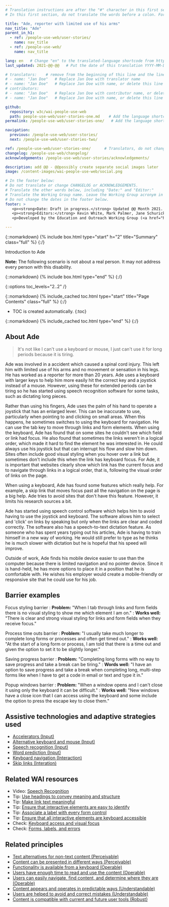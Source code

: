 ```yaml
---
# Translation instructions are after the "#" character in this first section. They are comments that do not show up in the web page. You do not need to translate the instructions after #.
# In this first section, do not translate the words before a colon. For example, do not translate "title:". Do translate the text after "title:".

title: "Ade, reporter with limited use of his arms"
nav_title: "Ade"
parent_in_h1:
  - ref: /people-use-web/user-stories/
    name: nav_title
  - ref: /people-use-web/
    name: nav_title

lang: en   # Change "en" to the translated-language shortcode from https://www.iana.org/assignments/language-subtag-registry/language-subtag-registry
last_updated: 2021-@@-@@   # Put the date of this translation YYYY-MM-DD (with month in the middle)

# translators:    # remove from the beginning of this line and the lines below: "# " (the hash sign and the space)
# - name: "Jan Doe"   # Replace Jan Doe with translator name
# - name: "Jan Doe"   # Replace Jan Doe with name, or delete this line if not multiple translators
# contributors:
# - name: "Jan Doe"   # Replace Jan Doe with contributor name, or delete this line if none
# - name: "Jan Doe"   # Replace Jan Doe with name, or delete this line if not multiple contributors

github:
  repository: w3c/wai-people-use-web
  path: people-use-web/user-stories-one.md    # Add the language shortcode to the middle of the filename, for example: people-use-web/user-stories-one.fr.md
permalink: /people-use-web/user-stories-one/   # Add the language shortcode to the end, with no slash at end, for example: /people-use-web/user-stories-one/fr

navigation:
  previous: /people-use-web/user-stories/
  next: /people-use-web/user-stories-two/

ref: /people-use-web/user-stories-one/      # Translators, do not change this
changelog: /people-use-web/changelog/
acknowledgements: /people-use-web/user-stories/acknowledgements/

description: add @@ - @@possibly create separate social images later
image: /content-images/wai-people-use-web/social.png

# In the footer below:
# Do not translate or change CHANGELOG or ACKNOWLEDGEMENTS.
# Translate the other words below, including "Date:" and "Editor:"
# Translate the Working Group name. Leave the Working Group acronym in English.
# Do not change the dates in the footer below.
footer: >
   <p><strong>Date: Draft in progress.</strong> Updated @@ Month 2021. First published Month 20@@. CHANGELOG.</p>
   <p><strong>Editors:</strong> Kevin White, Mark Palmer, Jane Schurick, and <a href="https://www.w3.org/People/shadi/">Shadi Abou_Zahra</a>.  <strong>Contributors:</strong> @@name, @@name, and <a href="https://www.w3.org/groups/wg/eowg/participants">participants of EOWG</a>. ACKNOWLEDGEMENTS lists past editors and additional contributors.</p>
   <p>Developed by the Education and Outreach Working Group (<a href="http://www.w3.org/WAI/EO/">EOWG</a>). Previously developed with the <a href="https://www.w3.org/WAI/EO/2008/wai-age-tf">WAI-AGE Task Force</a>, with support of the <a href="https://www.w3.org/WAI/WAI-AGE/">WAI-AGE Project</a>.</p>

---
```


{::nomarkdown}
{% include box.html type="start" h="2" title="Summary" class="full" %}
{:/}

Introduction to Ade

**Note:** The following scenario is not about a real person. It may not address every person with this disability.

{::nomarkdown}
{% include box.html type="end" %}
{:/}


{::options toc_levels="2..2" /}

{::nomarkdown}
{% include_cached toc.html type="start" title="Page Contents" class="full" %}
{:/}

-   TOC is created automatically.
{:toc}

{::nomarkdown}
{% include_cached toc.html type="end" %}
{:/}

## About Ade

> It's not like I can't use a keyboard or mouse, I just can't use it for long periods because it is tiring.

Ade was involved in a accident which caused a spinal cord injury. This left him with limited use of his arms and no movement or sensation in his legs. He has worked as a reporter for more than 20 years. Ade uses a keyboard with larger keys to help him more easily hit the correct key and a joystick instead of a mouse. However, using these for extended periods can be tiring so he has started using speech recognition software for some tasks, such as dictating long pieces. 

Rather than using his fingers, Ade uses the palm of his hand to operate a joystick that has an enlarged lever. This can be inaccurate to use, particularly when pointing to and clicking on small areas. When this happens, he sometimes switches to using the keyboard for navigation. He can use the tab key to move through links and form elements. When using the keyboard, Ade has found that on some sites he couldn't see which field or link had focus. He also found that sometimes the links weren't in a logical order, which made it hard to find the element he was interested in. He could always use his joystick but that can interrupt his flow and slow him down. Sites often include good visual styling when you hover over a link but sometimes don't include this when the link has keyboard focus. For Ade, it is important that websites clearly show which link has the current focus and to navigate through links in a logical order, that is, following the visual order of links on the page.

When using a keyboard, Ade has found some features which really help. For example, a skip link that moves focus past all the navigation on the page is a big help. Ade tries to avoid sites that don't have this feature. However, it limits his research sources a bit.

Ade has started using speech control software which helps him to avoid having to use the joystick and keyboard. The software allows him to select and 'click' on links by speaking but only when the links are clear and coded correctly. The software also has a speech-to-text dictation feature. As someone who has spent years typing out his articles, Ade is having to train himself in a new way of working. He would still prefer to type as he thinks he is much slower with dictation but he is hopeful that his speed will improve.

Outside of work, Ade finds his mobile device easier to use than the computer because there is limited navigation and no pointer device. Since it is hand-held, he has more options to place it in a position that he is comfortable with. He wishes his employer would create a mobile-friendly or responsive site that he could use for his job.

## Barrier examples

Focus styling barrier
: **Problem:** "When I tab through links and form fields there is no visual styling to show me which element I am on."
: **Works well:** "There is clear and strong visual styling for links and form fields when they receive focus."

Process time outs barrier
: **Problem:** "I usually take much longer to complete long forms or processes and often get timed out."
: **Works well:** "At the start of a long form or process, I am told that there is a time out and given the option to set it to be slightly longer."

Saving progress barrier
: **Problem:** "Completing long forms with no way to save progress and take a break can be tiring."
: **Words well:** "I have an option to save progress and take a break when completing long, multi-step forms like when I have to get a code in email or text and type it in."

Popup windows barrier
: **Problem:** "When a window opens and I can't close it using only the keyboard it can be difficult."
: **Works well:** "New windows have a close icon that I can access using the keyboard and some include the option to press the escape key to close them."

## Assistive technologies and adaptive strategies used

* [Accelerators (Input)](/people-use-web/tools-techniques-input/#accelerators)
* [Alternative keyboard and mouse (Input)](/people-use-web/tools-techniques-input/#input)
* [Speech recognition (Input)](/people-use-web/tools-techniques-input/#speech)
* [Word prediction (Input)](/people-use-web/tools-techniques-input/#prediction)
* [Keyboard navigation (Interaction)](/people-use-web/tools-techniques-navigation/#keyboard)
* [Skip links (Interation)](/people-use-web/tools-techniques-navigation/#skip)

## Related WAI resources

* Video: [Speech Recognition](https://www.w3.org/WAI/perspective-videos/voice/)
* Tip: [Use headings to convey meaning and structure](https://www.w3.org/WAI/tips/writing/#use-headings-to-convey-meaning-and-structure)
* Tip: [Make link text meaningful](https://www.w3.org/WAI/tips/writing/#make-link-text-meaningful)
* Tip: [Ensure that interactive elements are easy to identify](https://www.w3.org/WAI/tips/designing/#ensure-that-interactive-elements-are-easy-to-identify)
* Tip: [Associate a label with every form control](https://www.w3.org/WAI/tips/developing/#associate-a-label-with-every-form-control)
* Tip: [Ensure that all interactive elements are keyboard accessible](https://www.w3.org/WAI/tips/developing/#ensure-that-all-interactive-elements-are-keyboard-accessible)
* Check: [Keyboard access and visual focus](https://www.w3.org/WAI/test-evaluate/preliminary/#interaction)
* Check: [Forms, labels, and errors](https://www.w3.org/WAI/test-evaluate/preliminary/#forms)

## Related principles

* [Text alternatives for non-text content (Perceivable)](https://www.w3.org/WAI/fundamentals/accessibility-principles/#alternatives)
* [Content can be presented in different ways (Perceivable)](https://www.w3.org/WAI/fundamentals/accessibility-principles/#adaptable)
* [Functionality is available from a keyboard (Operable)](https://www.w3.org/WAI/fundamentals/accessibility-principles/#keyboard)
* [Users have enough time to read and use the content (Operable)](https://www.w3.org/WAI/fundamentals/accessibility-principles/#time)
* [Users can easily navigate, find content, and determine where they are (Operable)](https://www.w3.org/WAI/fundamentals/accessibility-principles/#navigable)
* [Content appears and operates in predictable ways (Understandable)](https://www.w3.org/WAI/fundamentals/accessibility-principles/#predictable)
* [Users are helped to avoid and correct mistakes (Understandable)](https://www.w3.org/WAI/fundamentals/accessibility-principles/#tolerant)
* [Content is compatible with current and future user tools (Robust)](https://www.w3.org/WAI/fundamentals/accessibility-principles/#compatible)

